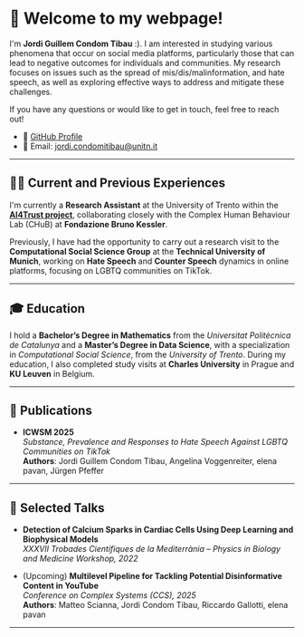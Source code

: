 # 👋 Welcome to my webpage!

I'm **Jordi Guillem Condom Tibau** :). I am interested in studying various phenomena that occur on social media platforms, particularly those that can lead to negative outcomes for individuals and communities. My research focuses on issues such as the spread of mis/dis/malinformation, and hate speech, as well as exploring effective ways to address and mitigate these challenges. 


If you have any questions or would like to get in touch, feel free to reach out!
- 🔗 [GitHub Profile](https://github.com/JordiCondom)
- 📧 Email: jordi.condomitibau@unitn.it

---

## 👨‍💻 Current and Previous Experiences

I'm currently a **Research Assistant** at the University of Trento within the **[AI4Trust project](https://cordis.europa.eu/project/id/101070190)**, collaborating closely with the Complex Human Behaviour Lab (CHuB) at **Fondazione Bruno Kessler**.

Previously, I have had the opportunity to carry out a research visit to the **Computational Social Science Group** at the **Technical University of Munich**, working on **Hate Speech** and **Counter Speech** dynamics in online platforms, focusing on LGBTQ communities on TikTok.

---

## 🎓 Education

I hold a **Bachelor’s Degree in Mathematics** from the *Universitat Politècnica de Catalunya* and a **Master’s Degree in Data Science**, with a specialization in *Computational Social Science*, from the *University of Trento*. During my education, I also completed study visits at **Charles University** in Prague and **KU Leuven** in Belgium.

---

## 📄 Publications

- **ICWSM 2025**  
  *Substance, Prevalence and Responses to Hate Speech Against LGBTQ Communities on TikTok*  
  **Authors**: Jordi Guillem Condom Tibau, Angelina Voggenreiter, elena pavan, Jürgen Pfeffer

---

## 🎤 Selected Talks

- **Detection of Calcium Sparks in Cardiac Cells Using Deep Learning and Biophysical Models**  
  *XXXVII Trobades Científiques de la Mediterrània – Physics in Biology and Medicine Workshop, 2022*

- (Upcoming) **Multilevel Pipeline for Tackling Potential Disinformative Content in YouTube**  
  *Conference on Complex Systems (CCS), 2025*  
  **Authors**: Matteo Scianna, Jordi Condom Tibau, Riccardo Gallotti, elena pavan

---
